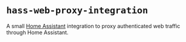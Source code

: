# `hass-web-proxy-integration`

A small [Home Assistant](https://www.home-assistant.io/) integration to proxy
authenticated web traffic through Home Assistant.